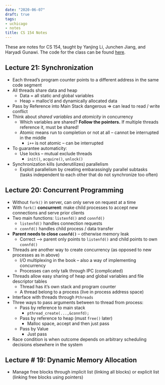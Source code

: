 ```yaml
---
date: "2020-06-07"
draft: true
tags:
- uchicago
- notes
title: CS 154 Notes
---
```


These are notes for CS 154, taught by Yanjing Li, Junchen Jiang, and Haryadi Gunawi. The code for the class can be found <a href = "https://github.com/deblnia/CS154" target = "_blank">here</a>.

## Lecture 21: Synchronization 

- Each thread’s program counter points to a different address in the same code segment 
- All threads share data and heap 
  - Data = all static and global variables 
  - Heap = malloc’d and dynamically allocated data 
- Pass by Reference into Main Stack dangerous => can lead to read / write conflict 
- Think about _shared variables_ and _atomicity_ in concurrency 
  - Which variables are shared? **Follow the pointers.** If multiple threads reference it, must be shared! 
  - Atomic means run to completion or not at all – cannot be interrupted in the middle 
    - `i++` is not atomic – can be interrupted 
- To guarantee automaticity: 
  - Use locks – mutual exclude threads 
    - `init()`, `acquire()`, `unlock()` 
- Synchronization kills (underutilizes) parallelism
  - Exploit parallelism by creating embarassingly parallel subtasks (tasks independent to each other that do not synchronize too often) 

## Lecture 20: Concurrent Programming 

- Without `fork()` in server, can only serve on request at a time 
- With `fork()` **concurrent**: make child processes to accept new connections and serve prior clients 
- Two main functions: `listenfd()` and `connfd()` 
  - `listenfd()` handles connection requests 
  - `connfd()` handles child process / data transfer 
- **Parent needs to close `connfd()`** – otherwise memory leak 
  - Correct –> parent only points to `listenfd()` and child points to own `connfd()` 
- Threads are another way to create concurrency (as opposed to new processes as in above)
  - I/O multiplexing in the book – also a way of implementing concurrency 
  - Processes can only talk through IPC (complicated)
- Threads allow easy sharing of heap and global variables and file descriptor tables 
  - Thread has it’s own stack and program counter 
  - A thread belong to a process  (live in process address space)
- Interface with threads through `Pthreads` 
- Three ways to pass arguments between to thread from process: 
  - Pass by reference to main stack
    -  `pthread_create(...,&connfd);`
  - Pass by reference to heap (must `free()` later)
    - Malloc space, accept and then just pass 
  - Pass by Value
    - Just pass 
- Race condition is when outcome depends on arbitrary scheduling decisions elsewhere in the system 

## Lecture # 19: Dynamic Memory Allocation 

- Manage free blocks through implicit list (linking all blocks) or explicit list (linking free blocks using pointers)
